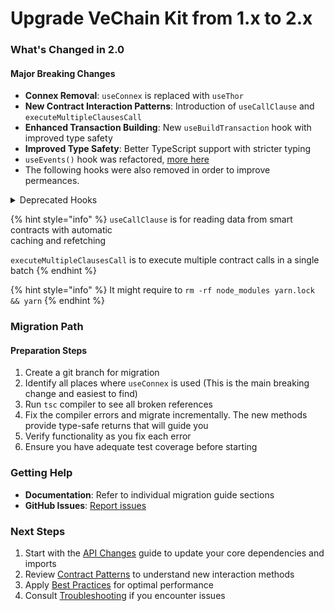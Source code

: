 # Upgrade VeChain Kit from 1.x to 2.x

### What's Changed in 2.0

#### Major Breaking Changes

* **Connex Removal**: `useConnex` is replaced with `useThor`
* **New Contract Interaction Patterns**: Introduction of `useCallClause` and `executeMultipleClausesCall`
* **Enhanced Transaction Building**: New `useBuildTransaction` hook with improved type safety
* **Improved Type Safety**: Better TypeScript support with stricter typing
* `useEvents()` hook was refactored, [more here](../../hooks/blockchain-hooks.md)
* The following hooks were also removed in order to improve permeances.

<details>

<summary>Deprecated Hooks</summary>

Utils Hooks

* useRoundAppVotes
* useSustainabilityActions

Galaxy Member Hooks

* useGMbalance
* useB3trToUpgrade
* useB3trToUpgradeToLevel
* useGetNodeIdAttached
* useGetTokenIdAttachedToNode
* useGMMaxLevel
* useParticipatedInGovernance
* useTokenIdByAccount
* useNFTImage
* useB3trDonated
* useGMBaseUri
* useSelectedTokenId
* useIsGMClaimable
* useSelectedGmNft
* useLevelOfToken
* useNFTMetadataUri

NodeManagement

* useGetNodeManager
* useIsNodeHolder
* useUserXNodes

VeBetterPassport

* useAccountLinking
* usePassportChecks
* useUserDelegation
* useUserStatus
* useAppSecurityLevel
* useGetCumulativeScoreWithDecay
* useGetDelegatee
* useGetDelegator
* useGetEntitiesLinkedToPassport
* useGetPassportForEntity
* useGetPendingDelegationsDelegateePOV
* useGetPendingDelegationsDelegatorPOV
* useGetPendingLinkings
* useIsEntity
* useIsPassportCheckEnabled
* useIsPassport
* useParticipationScoreThreshold
* useSecurityMultiplier
* useThresholdParticipationScore
* useThresholdParticipationScoreAtTimepoint
* useIsBlacklisted
* useIsWhitelisted
* useUserRoundScore

VBD VoterRewards:

* useLevelMultiplier

X2Earn Apps:

* useUserVotesInAllRounds
* useUserTopVotedApps

- useXNode
- useAppAdmin
- useAppExists
- useAppsEligibleInNextRound
- useGetX2EarnAppAvailableFunds
- useXAppsMetadataBaseUri
- useXNodeCheckCooldown

XAllocation Voting

* useAllocationAmount

- useXAppVotesQf

</details>

{% hint style="info" %}
`useCallClause` is for reading data from smart contracts with automatic\
caching and refetching

`executeMultipleClausesCall` is to execute multiple contract calls in a single batch
{% endhint %}

{% hint style="info" %}
It might require to `rm -rf node_modules yarn.lock && yarn`
{% endhint %}

### Migration Path

#### Preparation Steps

1. Create a git branch for migration
2. Identify all places where `useConnex` is used (This is the main breaking change and easiest to find)
3. Run `tsc` compiler to see all broken references
4. Fix the compiler errors and migrate incrementally. The new methods provide type-safe returns that will guide you
5. Verify functionality as you fix each error
6. Ensure you have adequate test coverage before starting

### Getting Help

* **Documentation**: Refer to individual migration guide sections
* **GitHub Issues**: [Report issues](https://github.com/vechain/vechain-kit/issues)

### Next Steps

1. Start with the [API Changes](api-changes.md) guide to update your core dependencies and imports
2. Review [Contract Patterns](../../contract-patterns.md) to understand new interaction methods
3. Apply [Best Practices](../../best-practices.md) for optimal performance
4. Consult [Troubleshooting](../../troubleshooting/general.md) if you encounter issues
